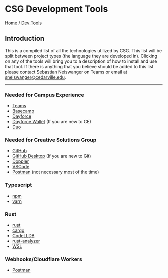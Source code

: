 # CSG Development Tools

[Home](../Readme.md) / [Dev Tools](dev-tools.md)

## Introduction

This is a compiled list of all the technologies utilized by CSG. This list will be split between project types (the language they are developed in). Clicking on any of the tools will bring you to a description of how to install and use that tool. If there is anything that you believe should be added to this list please contact Sebastian Neiswanger on Teams or email at [sneiswanger@cedarville.edu](mailto:sneiswanger@cedarville.edu).

---

### Needed for Campus Experience

- [Teams](./microsoft-teams/tool.md)
- [Basecamp](./basecamp/tool.md)
- [Dayforce](./dayforce/tool.md)
- [Dayforce Wallet](./dayforce-wallet/tool.md) (If you are new to CE)
- [Duo](./duo/tool.md)

### Needed for Creative Solutions Group

- [GitHub](./github/tool.md)
- [GitHub Desktop](./github-desktop/tool.md) (If you are new to Git)
- [Doppler](./doppler/tool.md)
- [VSCode](./vscode/tool.md)
- [Postman](./postman/tool.md) (not necessary most of the time)

### Typescript

- [npm](./npm/tool.md)
- [yarn](./yarn/tool.md)

### Rust

- [rust](./rust-cargo/tool.md)
- [cargo](./rust-cargo/tool.md)
- [CodeLLDB](./codeLLDB/tool.md)
- [rust-analyzer](./rust-analyzer/tool.md)
- [WSL](./wsl/tool.md)

### Webhooks/Cloudflare Workers

- [Postman](./postman/tool.md)

